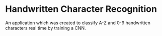 # Handwritten Character Recognition
An application which was created to classify A-Z and 0-9 handwritten characters real time by training a CNN.
